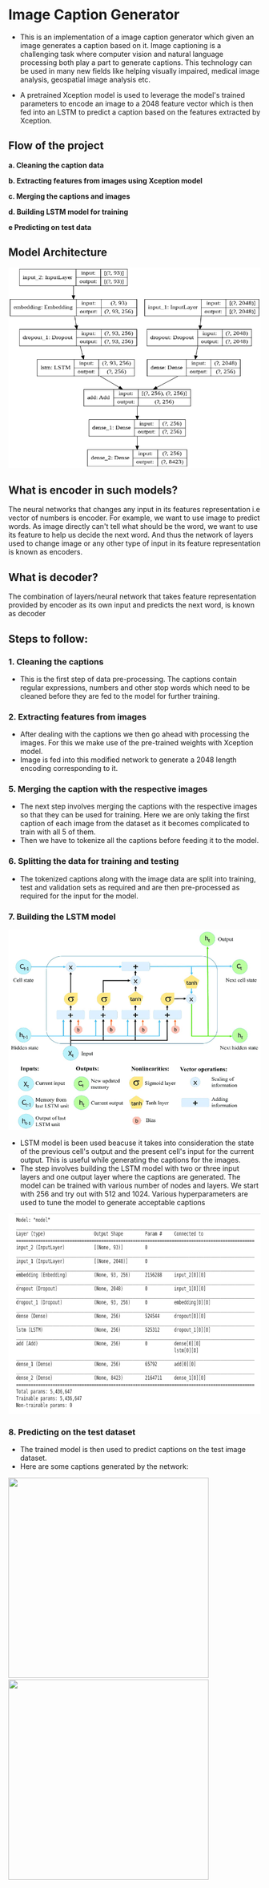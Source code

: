 # Image Caption Generator

* This is an implementation of a image caption generator which given an image generates a caption based on it. Image captioning is a challenging task where computer vision and natural language processing both play a part to generate captions. This technology can be used in many new fields like helping visually impaired, medical image analysis, geospatial image analysis etc.

* A pretrained Xception model is used to leverage the model's trained parameters to encode an image to a 2048 feature vector which is then fed into an LSTM to predict a caption based on the features extracted by Xception.

## Flow of the project

**a. Cleaning the caption data**

**b. Extracting features from images using Xception model**

**c. Merging the captions and images**

**d. Building LSTM model for training**

**e  Predicting on test data**

## Model Architecture

<img src="test_images/model_plot.png" width="800" height="400"></img>

## What is encoder in such models?
The neural networks that changes any input in its features representation i.e vector of numbers is encoder. For example, we want to use image to predict words. As image directly can't tell what should be the word, we want to use its feature to help us decide the next word. And thus the network of layers used to change image or any other type of input in its feature representation is known as encoders.

## What is decoder?
The combination of layers/neural network that takes feature representation provided by encoder as its own input and predicts the next word, is known as decoder

## Steps to follow:

### 1. Cleaning the captions
* This is the first step of data pre-processing. The captions contain regular expressions, numbers and other stop words which need to be cleaned before they are fed to the model for further training.

### 2. Extracting features from images

* After dealing with the captions we then go ahead with processing the images. For this we make use of the pre-trained weights with Xception model.
* Image is fed into this modified network to generate a 2048 length encoding corresponding to it.

### 5. Merging the caption with the respective images

* The next step involves merging the captions with the respective images so that they can be used for training. Here we are only taking the first caption of each image from the dataset as it becomes complicated to train with all 5 of them. 
* Then we have to tokenize all the captions before feeding it to the model.

### 6. Splitting the data for training and testing
* The tokenized captions along with the image data are split into training, test and validation sets as required and are then pre-processed as required for the input for the model.

### 7. Building the LSTM model

<img src="test_images/LSTM.png" alt="drawing" width="800" height="400"/>

* LSTM model is been used beacuse it takes into consideration the state of the previous cell's output and the present cell's input for the current output. This is useful while generating the captions for the images.
* The step involves building the LSTM model with two or three input layers and one output layer where the captions are generated. The model can be trained with various number of nodes and layers. We start with 256 and try out with 512 and 1024. Various hyperparameters are used to tune the model to generate acceptable captions

<img src="test_images/lstm_model.png" alt="drawing" width="800" height="400"/>

### 8. Predicting on the test dataset 
* The trained model is then used to predict captions on the test image dataset. 
* Here are some captions generated by the network:

<div style="float:left">
<div style="float:left"><img src="https://i.imgur.com/Nmeg3DD.jpg" width="400" height="400"/>
<img src="https://i.imgur.com/J4mnPsG.jpg" width="400" height="400"/></div>
</div>
